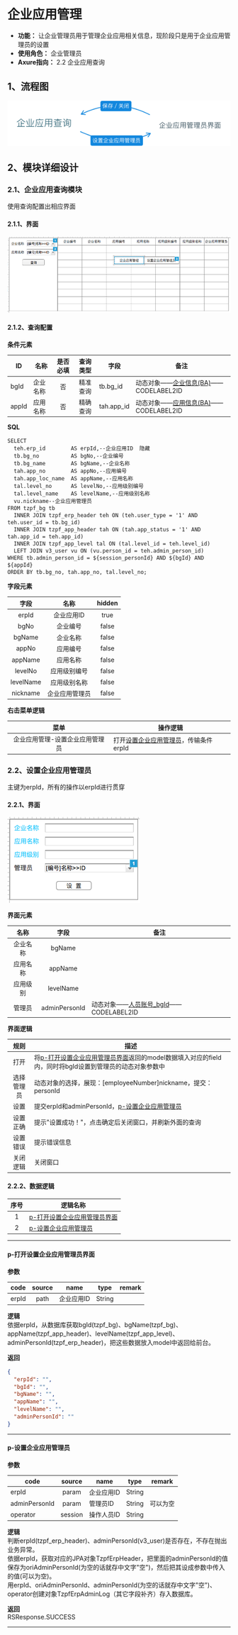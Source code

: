 # 企业应用管理
- **功能：** 让企业管理员用于管理企业应用相关信息，现阶段只是用于企业应用管理员的设置
- **使用角色：** 企业管理员
- **Axure指向：** 2.2 企业应用查询

## 1、流程图
![](./img/2/2/企业应用管理流程图.png)

## 2、模块详细设计

### 2.1、企业应用查询模块
使用查询配置出相应界面

#### 2.1.1、界面
![](./img/2/2/企业应用查询界面.png)

#### 2.1.2、查询配置
**条件元素**

|ID|名称|是否必填|查询类型|字段|备注|
|---|---|:-----:|:-----:|---|---|
|bgId|企业名称|否|精准查询|tb.bg_id|动态对象——[企业信息(BA)](dynobj/企业信息(BA).md)——CODELABEL2ID|
|appId|应用名称|否|精确查询|tah.app_id|动态对象——[应用信息(BA)](dynobj/应用信息(BA).md)——CODELABEL2ID|

**SQL**

```
SELECT
  teh.erp_id        AS erpId,--企业应用ID  隐藏
  tb.bg_no          AS bgNo,--企业编号
  tb.bg_name        AS bgName,--企业名称
  tah.app_no        AS appNo,--应用编号
  tah.app_loc_name  AS appName,--应用名称
  tal.level_no      AS levelNo,--应用级别编号
  tal.level_name    AS levelName,--应用级别名称
  vu.nickname--企业应用管理员
FROM tzpf_bg tb
  INNER JOIN tzpf_erp_header teh ON (teh.user_type = '1' AND teh.user_id = tb.bg_id)
  INNER JOIN tzpf_app_header tah ON (tah.app_status = '1' AND tah.app_id = teh.app_id)
  INNER JOIN tzpf_app_level tal ON (tal.level_id = teh.level_id)
  LEFT JOIN v3_user vu ON (vu.person_id = teh.admin_person_id)
WHERE tb.admin_person_id = ${session_personId} AND ${bgId} AND ${appId}
ORDER BY tb.bg_no, tah.app_no, tal.level_no;
```

**字段元素**

|字段|名称|hidden|
|:---:|:---:|:---:|
|erpId|企业应用ID|true|
|bgNo|企业编号|false|
|bgName|企业名称|false|
|appNo|应用编号|false|
|appName|应用名称|false|
|levelNo|应用级别编号|false|
|levelName|应用级别名称|false|
|nickname|企业应用管理员|false|

**右击菜单逻辑**

|菜单|操作逻辑|
|:---:|-----|
|企业应用管理-设置企业应用管理员|打开[设置企业应用管理员](#22设置企业应用管理员)，传输条件erpId|

### 2.2、设置企业应用管理员
主键为erpId，所有的操作以erpId进行贯穿

#### 2.2.1、界面
![](./img/2/2/企业应用管理员界面.png)

**界面元素**

|名称|字段|备注|
|:---:|:---:|---|
|企业名称|bgName| |
|应用名称|appName| |
|应用级别|levelName| |
|管理员|adminPersonId|动态对象——[人员账号_bgId](dynobj/人员账号_bgId.md)——CODELABEL2ID|

**界面逻辑**

|规则|描述|
|:---:|---|
|打开|将[p-打开设置企业应用管理员界面](#p-打开设置企业应用管理员界面)返回的model数据填入对应的field内，同时将bgId设置到管理员的动态对象参数中|
|选择管理员|动态对象的选择，展现：[employeeNumber]nickname，提交：personId|
|设置|提交erpId和adminPersonId，[p-设置企业应用管理员](#p-设置企业应用管理员)|
|设置正确|提示"设置成功！"，点击确定后关闭窗口，并刷新外面的查询|
|设置错误|提示错误信息|
|关闭逻辑|关闭窗口|

#### 2.2.2、数据逻辑
|序号|逻辑名称|
|:---:|---|
|1|[p-打开设置企业应用管理员界面](#p-打开设置企业应用管理员界面)|
|2|[p-设置企业应用管理员](#p-设置企业应用管理员)|

* * * * * * * * * *

#### p-打开设置企业应用管理员界面
**参数**

|code|source|name|type|remark|
|---|:---:|---|:---:|---|
|erpId|path|企业应用ID|String| |

**逻辑**  
依据erpId，从数据库获取bgId(tzpf_bg)、bgName(tzpf_bg)、appName(tzpf_app_header)、levelName(tzpf_app_level)、
adminPersonId(tzpf_erp_header)，把这些数据放入model中返回给前台。

**返回**

```json
{
  "erpId": "",
  "bgId": "",
  "bgName": "",
  "appName": "",
  "levelName": "",
  "adminPersonId": ""
}
```

* * * * * * * * * *

#### p-设置企业应用管理员
**参数**

|code|source|name|type|remark|
|---|:---:|---|:---:|---|
|erpId|param|企业应用ID|String| |
|adminPersonId|param|管理员ID|String|可以为空|
|operator|session|操作人员ID|String| |

**逻辑**  
判断erpId(tzpf_erp_header)、adminPersonId(v3_user)是否存在，不存在抛出业务异常。  
依据erpId，获取对应的JPA对象TzpfErpHeader，把里面的adminPersonId的值保存为oriAdminPersonId(为空的话就存中文字"空")，然后把其设成参数中传入的值(可以为空)。  
用erpId、oriAdminPersonId、adminPersonId(为空的话就存中文字"空")、operator创建对象TzpfErpAdminLog（其它字段补齐）存入数据库。

**返回**  
RSResponse.SUCCESS

* * * * * * * * * *